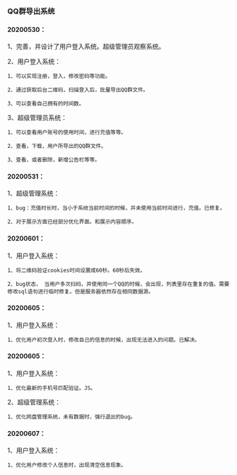 ### QQ群导出系统



#### 20200530：
  
  1、完善，并设计了用户登入系统。超级管理员观察系统。

  2、用户登入系统：

    1、可以实现注册，登入，修改密码等功能。

    2、通过获取后台二维码，扫描登入后，批量导出QQ群文件。

    3、可以查看自己拥有的时间数。

  3、超级管理员系统：

    1、可以查看用户账号的使用时间，进行充值等等。

    2、查看，下载，用户所导出的QQ群文件。

    3、查看，或者删除，新增公告栏等等。

#### 20200531：

  1、超级管理系统：
    
    1、bug：充值时长时，当小于系统当前时间的时候，并未使用当前时间进行，充值。已修复。
    
    2、对于展示方面已经部分优化界面。和展示内容顺序。
    
#### 20200601：
  
  1、用户登入系统：
    
    1、将二维码验证cookies时间设置成60秒。60秒后失效。
    
    2、bug状态， 当用户多次扫码，并使用同一个QQ的时候，会出现，列表里存在重复的值。需要修改sql语句进行临时修复。但是服务器依然存在相同数据源。
    
#### 20200605：
  
  1、用户登入系统：
    
    1、优化用户初次登入时，修改自己的信息的时候，出现无法进入的问题。已解决。
    
    
#### 20200605：
  
  1、用户登入系统：
    
    1、优化最新的手机号匹配验证。JS。
    
  2、超级管理系统：
  
    1、优化网盘管理系统，未有数据时，强行退出的bug。

#### 20200607：
  
  1、用户登入系统：
    
    1、优化用户修改个人信息时，出现清空信息现象。
    

